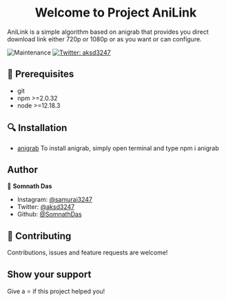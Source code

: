 <h1 align="center">Welcome to Project AniLink</h1>
AniLink is a simple algorithm based on anigrab that provides you direct download link either 720p or 1080p or as you want or can configure.

<p>
  </a>
    <img alt="Maintenance" src="https://img.shields.io/badge/Maintained%3F-yes-green.svg" />
  </a>
  
  <a href="https://twitter.com/aksd3247" target="_blank">
    <img alt="Twitter: aksd3247" src="https://img.shields.io/twitter/follow/aksd3247.svg?style=social" />
  </a>
</p>

## 📝 Prerequisites

- git
- npm >=2.0.32
- node >=12.18.3

## 🔍 Installation

* [anigrab](https://www.npmjs.com/package/anigrab)
To install anigrab, simply open terminal and type npm i anigrab

## Author

👤 **Somnath Das**

* Instagram: [@samurai3247](https://www.instagram.com/samurai3247/)
* Twitter: [@aksd3247](https://twitter.com/aksd3247)
* Github: [@SomnathDas](https://github.com/SomnathDas)

## 🤝 Contributing

Contributions, issues and feature requests are welcome!<br /> 

## Show your support

Give a ⭐️ if this project helped you!
